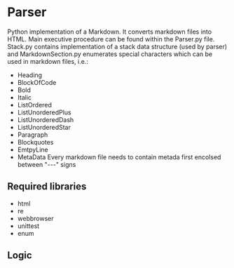# Parser

Python implementation of a Markdown. It converts markdown files into HTML. Main executive procedure can be found within the Parser.py file. Stack.py contains implementation of a stack data structure (used by parser) and MarkdownSection.py enumerates special characters which can be used in markdown files, i.e.:
- Heading
- BlockOfCode
- Bold
- Italic
- ListOrdered
- ListUnorderedPlus
- ListUnorderedDash
- ListUnorderedStar
- Paragraph
- Blockquotes
- EmtpyLine
- MetaData
Every markdown file needs to contain metada first encolsed between "---" signs

## Required libraries 
* html
* re
* webbrowser
* unittest
* enum

## Logic

